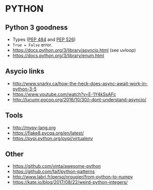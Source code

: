 PYTHON
======

Python 3 goodness
------------------

 * Types ([PEP 484](https://www.python.org/dev/peps/pep-0484/) and [PEP 526](https://www.python.org/dev/peps/pep-0526/))
 * `True = False` error.
 * https://docs.python.org/3/library/asyncio.html (see uvloop)
 * https://docs.python.org/3/library/enum.html


Asycio links
------------

 * http://www.snarky.ca/how-the-heck-does-async-await-work-in-python-3-5
 * https://www.youtube.com/watch?v=E-1Y4kSsAFc
 * http://lucumr.pocoo.org/2016/10/30/i-dont-understand-asyncio/


Tools
------

 * http://mypy-lang.org
 * https://flake8.pycqa.org/en/latest/
 * https://pypi.python.org/pypi/virtualenv


Other
-----

 * https://github.com/vinta/awesome-python
 * https://github.com/faif/python-patterns
 * http://www.labri.fr/perso/nrougier/from-python-to-numpy
 * https://kate.io/blog/2017/08/22/weird-python-integers/
